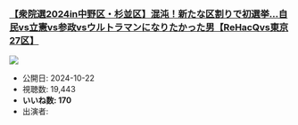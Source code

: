 ### [【衆院選2024in中野区・杉並区】混沌！新たな区割りで初選挙…自民vs立憲vs参政vsウルトラマンになりたかった男【ReHacQvs東京27区】](https://www.youtube.com/watch?v=9pjkazH95Js)
[![](https://img.youtube.com/vi/9pjkazH95Js/sddefault.jpg)](https://www.youtube.com/watch?v=9pjkazH95Js)
-   公開日: 2024-10-22
-   視聴数: 19,443
-   **いいね数: 170**
-   出演者: 
